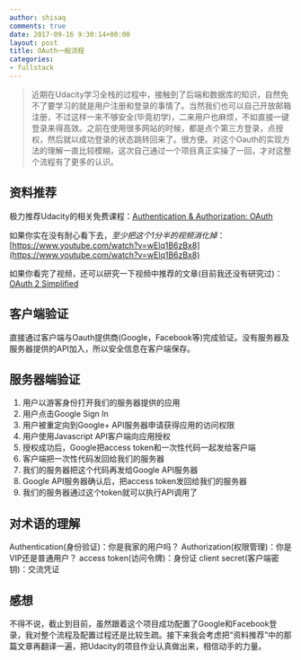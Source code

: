 ```yaml
---
author: shisaq
comments: true
date: 2017-09-16 9:30:14+00:00
layout: post
title: OAuth一般流程
categories:
- fullstack
---
```


> 近期在Udacity学习全栈的过程中，接触到了后端和数据库的知识，自然免不了要学习的就是用户注册和登录的事情了。当然我们也可以自己开放邮箱注册，不过这样一来不够安全(毕竟初学)，二来用户也麻烦，不如直接一键登录来得高效。之前在使用很多网站的时候，都是点个第三方登录，点授权，然后就以成功登录的状态跳转回来了。很方便。对这个Oauth的实现方法的理解一直比较模糊，这次自己通过一个项目真正实操了一回，才对这整个流程有了更多的认识。

## 资料推荐

极力推荐Udacity的相关免费课程：[Authentication & Authorization: OAuth](https://www.udacity.com/course/authentication-authorization-oauth--ud330)

如果你实在没有耐心看下去，_至少把这个1分半的视频消化掉_：
[https://www.youtube.com/watch?v=wElq1B6zBx8](https://www.youtube.com/watch?v=wElq1B6zBx8)

如果你看完了视频，还可以研究一下视频中推荐的文章(目前我还没有研究过)：
[OAuth 2 Simplified](https://aaronparecki.com/oauth-2-simplified/)

## 客户端验证

直接通过客户端与Oauth提供商(Google，Facebook等)完成验证。没有服务器及服务器提供的API加入，所以安全信息在客户端保存。

## 服务器端验证

1. 用户以游客身份打开我们的服务器提供的应用
2. 用户点击Google Sign In
3. 用户被重定向到Google+ API服务器申请获得应用的访问权限
4. 用户使用Javascript API客户端向应用授权
5. 授权成功后，Google把access token和一次性代码一起发给客户端
6. 客户端把一次性代码发回给我们的服务器
7. 我们的服务器把这个代码再发给Google API服务器
8. Google API服务器确认后，把access token发回给我们的服务器
9. 我们的服务器通过这个token就可以执行API调用了

## 对术语的理解

Authentication(身份验证)：你是我家的用户吗？
Authorization(权限管理)：你是VIP还是普通用户？
access token(访问令牌)：身份证
client secret(客户端密钥)：交流凭证

## 感想

不得不说，截止到目前，虽然跟着这个项目成功配置了Google和Facebook登录，我对整个流程及配置过程还是比较生疏。接下来我会考虑把“资料推荐”中的那篇文章再翻译一遍，把Udacity的项目作业认真做出来，相信动手的力量。
